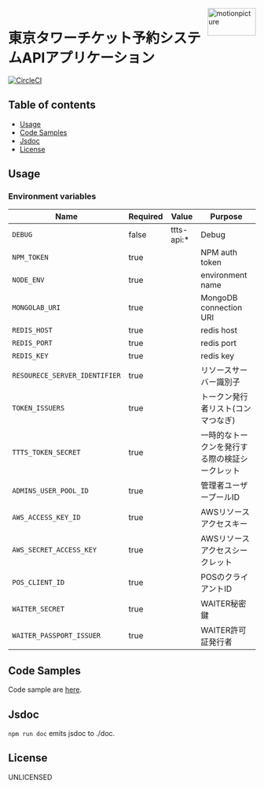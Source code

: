 <img src="https://motionpicture.jp/images/common/logo_01.svg" alt="motionpicture" title="motionpicture" align="right" height="56" width="98"/>

# 東京タワーチケット予約システムAPIアプリケーション

[![CircleCI](https://circleci.com/gh/motionpicture/ttts-api.svg?style=svg&circle-token=86631838a9e32607779c65e3507c1618a563f5f4)](https://circleci.com/gh/motionpicture/ttts-api)


## Table of contents

* [Usage](#usage)
* [Code Samples](#code-samples)
* [Jsdoc](#jsdoc)
* [License](#license)

## Usage

### Environment variables

| Name                          | Required | Value      | Purpose                         |
| ----------------------------- | -------- | ---------- | ------------------------------- |
| `DEBUG`                       | false    | ttts-api:* | Debug                           |
| `NPM_TOKEN`                   | true     |            | NPM auth token                  |
| `NODE_ENV`                    | true     |            | environment name                |
| `MONGOLAB_URI`                | true     |            | MongoDB connection URI          |
| `REDIS_HOST`                  | true     |            | redis host                      |
| `REDIS_PORT`                  | true     |            | redis port                      |
| `REDIS_KEY`                   | true     |            | redis key                       |
| `RESOURECE_SERVER_IDENTIFIER` | true     |            | リソースサーバー識別子                  |
| `TOKEN_ISSUERS`               | true     |            | トークン発行者リスト(コンマつなぎ)           |
| `TTTS_TOKEN_SECRET`           | true     |            | 一時的なトークンを発行する際の検証シークレット |
| `ADMINS_USER_POOL_ID`         | true     |            | 管理者ユーザープールID                 |
| `AWS_ACCESS_KEY_ID`           | true     |            | AWSリソースアクセスキー                   |
| `AWS_SECRET_ACCESS_KEY`       | true     |            | AWSリソースアクセスシークレット               |
| `POS_CLIENT_ID`               | true     |            | POSのクライアントID                    |
| `WAITER_SECRET`               | true     |            | WAITER秘密鍵                    |
| `WAITER_PASSPORT_ISSUER`      | true     |            | WAITER許可証発行者              |


## Code Samples

Code sample are [here](https://github.com/motionpicture/ttts-api/tree/master/example).

## Jsdoc

`npm run doc` emits jsdoc to ./doc.

## License

UNLICENSED
